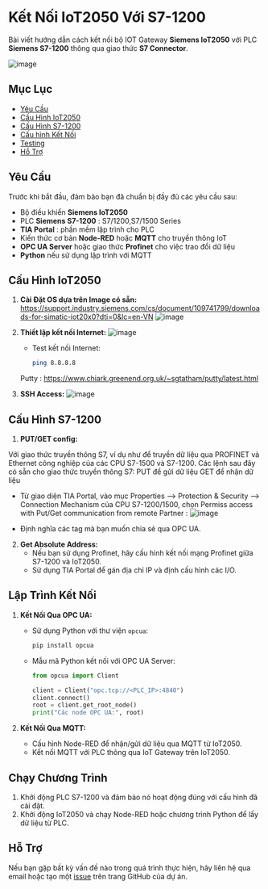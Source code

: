 # Kết Nối IoT2050 Với S7-1200

Bài viết hướng dẫn cách kết nối bộ IOT Gateway **Siemens IoT2050** với PLC **Siemens S7-1200** thông qua giao thức **S7 Connector**. 

![image](https://github.com/user-attachments/assets/8c0e4e1f-a46d-4040-8f82-260dc972bcca)


## Mục Lục

- [Yêu Cầu](#yêu-cầu)
- [Cấu Hình IoT2050](#cấu-hình-iot2050)
- [Cấu Hình S7-1200](#cấu-hình-s7-1200)
- [Cấu hình Kết Nối](#cấu-hình-kết-nối)
- [Testing](#testing)
- [Hỗ Trợ](#hỗ-trợ)

## Yêu Cầu

Trước khi bắt đầu, đảm bảo bạn đã chuẩn bị đầy đủ các yêu cầu sau:

- Bộ điều khiển **Siemens IoT2050** 
- PLC **Siemens S7-1200** : S7/1200,S7/1500 Series 
- **TIA Portal** : phần mềm lập trình cho PLC
- Kiến thức cơ bản **Node-RED** hoặc **MQTT** cho truyền thông IoT 
- **OPC UA Server** hoặc giao thức **Profinet** cho việc trao đổi dữ liệu
- **Python** nếu sử dụng lập trình với MQTT

## Cấu Hình IoT2050

1. **Cài Đặt OS dựa trên Image có sẵn:**
    https://support.industry.siemens.com/cs/document/109741799/downloads-for-simatic-iot20x0?dti=0&lc=en-VN
![image](https://github.com/user-attachments/assets/196336ea-ceb6-4996-b5cd-a1c718a607a3)
2. **Thiết lập kết nối Internet:**
   ![image](https://github.com/user-attachments/assets/ac3a0116-8523-453f-8bf7-cbf60892f1ce)

   - Test kết nối Internet:
     ```bash
     ping 8.8.8.8
     ```
   Putty : https://www.chiark.greenend.org.uk/~sgtatham/putty/latest.html
3. **SSH Access:**
   ![image](https://github.com/user-attachments/assets/4740c7a1-2148-46d5-8cb7-03eaec6d97c4)

## Cấu Hình S7-1200

1. **PUT/GET config:**

Với giao thức truyền thông S7, ví dụ như để truyền dữ liệu qua PROFINET và Ethernet công nghiệp của các CPU S7-1500 và S7-1200. Các lệnh sau đây có sẵn cho giao thức truyền thông S7:
PUT để gửi dữ liệu
GET để nhận dữ liệu
   - Từ giao diện TIA Portal, vào mục Properties --> Protection & Security --> Connection Mechanism của CPU S7-1200/1500, chọn Permiss access with Put/Get communication from remote Partner : 
     ![image](https://github.com/user-attachments/assets/d5ec8003-9f66-4e13-a00c-6ef8b7948ec7)

   - Định nghĩa các tag mà bạn muốn chia sẻ qua OPC UA.

2. **Get Absolute Address:**
   - Nếu bạn sử dụng Profinet, hãy cấu hình kết nối mạng Profinet giữa S7-1200 và IoT2050.
   - Sử dụng TIA Portal để gán địa chỉ IP và định cấu hình các I/O.

## Lập Trình Kết Nối

1. **Kết Nối Qua OPC UA:**
   - Sử dụng Python với thư viện `opcua`:
     ```bash
     pip install opcua
     ```
   - Mẫu mã Python kết nối với OPC UA Server:
     ```python
     from opcua import Client

     client = Client("opc.tcp://<PLC_IP>:4840")
     client.connect()
     root = client.get_root_node()
     print("Các node OPC UA:", root)
     ```

2. **Kết Nối Qua MQTT:**
   - Cấu hình Node-RED để nhận/gửi dữ liệu qua MQTT từ IoT2050.
   - Kết nối MQTT với PLC thông qua IoT Gateway trên IoT2050.

## Chạy Chương Trình

1. Khởi động PLC S7-1200 và đảm bảo nó hoạt động đúng với cấu hình đã cài đặt.
2. Khởi động IoT2050 và chạy Node-RED hoặc chương trình Python để lấy dữ liệu từ PLC.

## Hỗ Trợ

Nếu bạn gặp bất kỳ vấn đề nào trong quá trình thực hiện, hãy liên hệ qua email hoặc tạo một [issue](https://github.com/your_repo/issues) trên trang GitHub của dự án.


